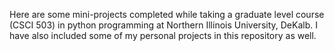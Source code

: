 Here are some mini-projects completed while taking a graduate level course (CSCI 503) in python programming at Northern Illinois University, DeKalb. I have also included some of my personal projects in this repository as well. 